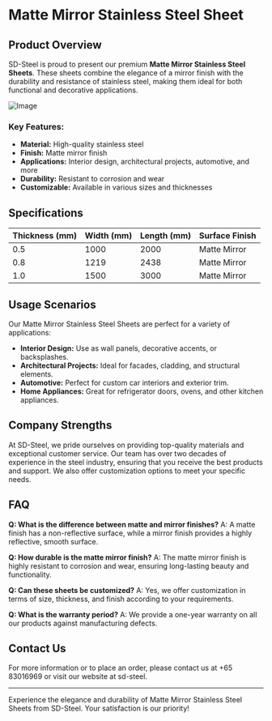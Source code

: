 # Matte Mirror Stainless Steel Sheet

## Product Overview

SD-Steel is proud to present our premium **Matte Mirror Stainless Steel Sheets**. These sheets combine the elegance of a mirror finish with the durability and resistance of stainless steel, making them ideal for both functional and decorative applications.

![Image](https://github.com/user-attachments/assets/2567258e-e124-4816-932d-1809bd27ef0b)

### Key Features:
- **Material:** High-quality stainless steel
- **Finish:** Matte mirror finish
- **Applications:** Interior design, architectural projects, automotive, and more
- **Durability:** Resistant to corrosion and wear
- **Customizable:** Available in various sizes and thicknesses

## Specifications

| Thickness (mm) | Width (mm) | Length (mm) | Surface Finish |
|----------------|------------|-------------|----------------|
| 0.5            | 1000       | 2000        | Matte Mirror    |
| 0.8            | 1219       | 2438        | Matte Mirror    |
| 1.0            | 1500       | 3000        | Matte Mirror    |

## Usage Scenarios

Our Matte Mirror Stainless Steel Sheets are perfect for a variety of applications:

- **Interior Design:** Use as wall panels, decorative accents, or backsplashes.
- **Architectural Projects:** Ideal for facades, cladding, and structural elements.
- **Automotive:** Perfect for custom car interiors and exterior trim.
- **Home Appliances:** Great for refrigerator doors, ovens, and other kitchen appliances.

## Company Strengths

At SD-Steel, we pride ourselves on providing top-quality materials and exceptional customer service. Our team has over two decades of experience in the steel industry, ensuring that you receive the best products and support. We also offer customization options to meet your specific needs.

## FAQ

**Q: What is the difference between matte and mirror finishes?**
A: A matte finish has a non-reflective surface, while a mirror finish provides a highly reflective, smooth surface.

**Q: How durable is the matte mirror finish?**
A: The matte mirror finish is highly resistant to corrosion and wear, ensuring long-lasting beauty and functionality.

**Q: Can these sheets be customized?**
A: Yes, we offer customization in terms of size, thickness, and finish according to your requirements.

**Q: What is the warranty period?**
A: We provide a one-year warranty on all our products against manufacturing defects.

## Contact Us

For more information or to place an order, please contact us at +65 83016969 or visit our website at  sd-steel.

---

Experience the elegance and durability of Matte Mirror Stainless Steel Sheets from SD-Steel. Your satisfaction is our priority!